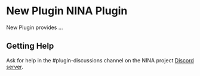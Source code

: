 # New Plugin NINA Plugin

New Plugin provides ...

## Getting Help
Ask for help in the #plugin-discussions channel on the NINA project [Discord server](https://discord.com/invite/rWRbVbw).

